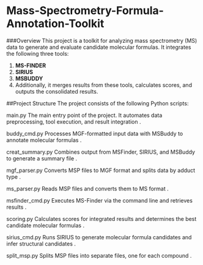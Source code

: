 # Mass-Spectrometry-Formula-Annotation-Toolkit
###Overview
This project is a toolkit for analyzing mass spectrometry (MS) data to generate and evaluate candidate molecular formulas. It integrates the following three tools:
1. **MS-FINDER**
2. **SIRIUS**
3. **MSBUDDY**
4. Additionally, it merges results from these tools, calculates scores, and outputs the consolidated results.

##Project Structure
The project consists of the following Python scripts:

main.py
The main entry point of the project. It automates data preprocessing, tool execution, and result integration​
.

buddy_cmd.py
Processes MGF-formatted input data with MSBuddy to annotate molecular formulas​
.

creat_summary.py
Combines output from MSFinder, SIRIUS, and MSBuddy to generate a summary file​
.

mgf_parser.py
Converts MSP files to MGF format and splits data by adduct type​
.

ms_parser.py
Reads MSP files and converts them to MS format​
.

msfinder_cmd.py
Executes MS-Finder via the command line and retrieves results​
.

scoring.py
Calculates scores for integrated results and determines the best candidate molecular formulas​
.

sirius_cmd.py
Runs SIRIUS to generate molecular formula candidates and infer structural candidates​
.

split_msp.py
Splits MSP files into separate files, one for each compound​
.

